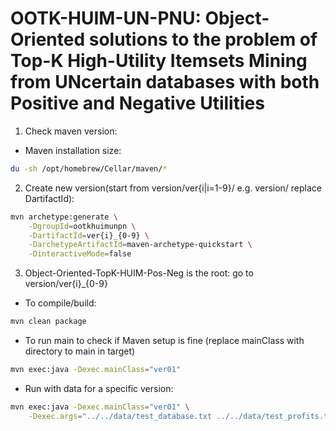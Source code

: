 # OOTK-HUIM-UN-PNU: Object-Oriented solutions to the problem of Top-K High-Utility Itemsets Mining from UNcertain databases with both Positive and Negative Utilities

1. Check maven version:
- Maven installation size:
```bash
du -sh /opt/homebrew/Cellar/maven/*
```

2. Create new version(start from version/ver{i|i=1-9}/ e.g. version/ replace DartifactId):
```bash
mvn archetype:generate \
    -DgroupId=ootkhuimunpn \
    -DartifactId=ver{i}_{0-9} \
    -DarchetypeArtifactId=maven-archetype-quickstart \
    -DinteractiveMode=false
```

3. Object-Oriented-TopK-HUIM-Pos-Neg is the root: go to version/ver{i}_{0-9}

- To compile/build:
```bash
mvn clean package
```

- To run main to check if Maven setup is fine (replace mainClass with directory to main in target)
```bash
mvn exec:java -Dexec.mainClass="ver01"
```

- Run with data for a specific version:
```bash
mvn exec:java -Dexec.mainClass="ver01" \
    -Dexec.args="../../data/test_database.txt ../../data/test_profits.txt 100 0.2"
```
